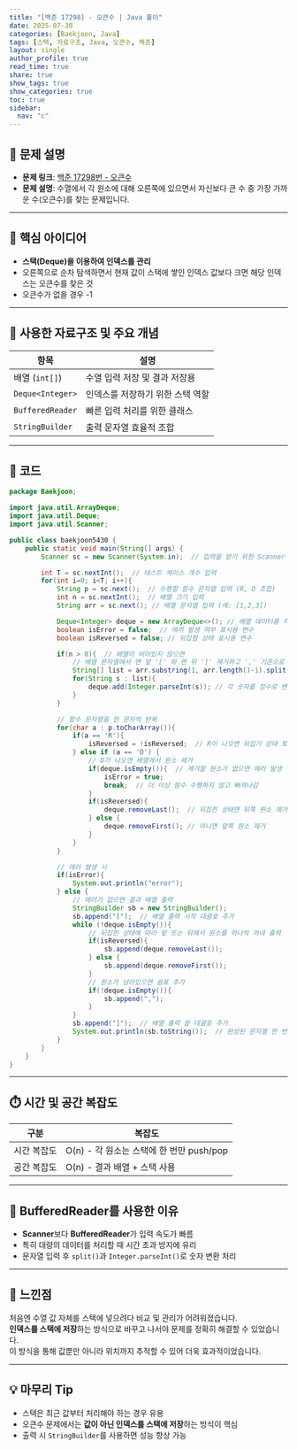 ```yaml
---
title: "[백준 17298] - 오큰수 | Java 풀이"
date: 2025-07-30
categories: [Baekjoon, Java]
tags: [스택, 자료구조, Java, 오큰수, 백준]
layout: single
author_profile: true
read_time: true
share: true
show_tags: true
show_categories: true
toc: true
sidebar:
  nav: "c"
---
```


## 📌 문제 설명

- **문제 링크**: [백준 17298번 - 오큰수](https://www.acmicpc.net/problem/17298)
- **문제 설명**: 수열에서 각 원소에 대해 오른쪽에 있으면서 자신보다 큰 수 중 가장 가까운 수(오큰수)를 찾는 문제입니다.

---

## 📌 핵심 아이디어

- **스택(Deque)을 이용하여 인덱스를 관리**
- 오른쪽으로 순차 탐색하면서 현재 값이 스택에 쌓인 인덱스 값보다 크면 해당 인덱스는 오큰수를 찾은 것
- 오큰수가 없을 경우 -1

---

## 🧠 사용한 자료구조 및 주요 개념

| 항목             | 설명                             |
| ---------------- | -------------------------------- |
| 배열 (`int[]`)   | 수열 입력 저장 및 결과 저장용    |
| `Deque<Integer>` | 인덱스를 저장하기 위한 스택 역할 |
| `BufferedReader` | 빠른 입력 처리를 위한 클래스     |
| `StringBuilder`  | 출력 문자열 효율적 조합          |

---

## 🧾 코드

```java
package Baekjoon;

import java.util.ArrayDeque;
import java.util.Deque;
import java.util.Scanner;

public class baekjoon5430 {
    public static void main(String[] args) {
        Scanner sc = new Scanner(System.in);  // 입력을 받기 위한 Scanner 생성

        int T = sc.nextInt();  // 테스트 케이스 개수 입력
        for(int i=0; i<T; i++){
            String p = sc.next();  // 수행할 함수 문자열 입력 (R, D 조합)
            int n = sc.nextInt();  // 배열 크기 입력
            String arr = sc.next(); // 배열 문자열 입력 (예: [1,2,3])

            Deque<Integer> deque = new ArrayDeque<>(); // 배열 데이터를 저장할 덱(양방향 큐) 생성
            boolean isError = false;  // 에러 발생 여부 표시용 변수
            boolean isReversed = false; // 뒤집힘 상태 표시용 변수

            if(n > 0){  // 배열이 비어있지 않으면
                // 배열 문자열에서 맨 앞 '[' 와 맨 뒤 ']' 제거하고 ',' 기준으로 분리
                String[] list = arr.substring(1, arr.length()-1).split(",");
                for(String s : list){
                    deque.add(Integer.parseInt(s)); // 각 숫자를 정수로 변환 후 덱에 추가
                }
            }

            // 함수 문자열을 한 문자씩 반복
            for(char a : p.toCharArray()){
                if(a == 'R'){
                    isReversed = !isReversed;  // R이 나오면 뒤집기 상태 토글 (true <-> false)
                } else if (a == 'D') {
                    // D가 나오면 배열에서 원소 제거
                    if(deque.isEmpty()){  // 제거할 원소가 없으면 에러 발생
                        isError = true;
                        break;  // 더 이상 함수 수행하지 않고 빠져나감
                    }
                    if(isReversed){
                        deque.removeLast();  // 뒤집힌 상태면 뒤쪽 원소 제거
                    } else {
                        deque.removeFirst(); // 아니면 앞쪽 원소 제거
                    }
                }
            }

            // 에러 발생 시
            if(isError){
                System.out.println("error");
            } else {
                // 에러가 없으면 결과 배열 출력
                StringBuilder sb = new StringBuilder();
                sb.append("[");  // 배열 출력 시작 대괄호 추가
                while (!deque.isEmpty()){
                    // 뒤집힌 상태에 따라 앞 또는 뒤에서 원소를 하나씩 꺼내 출력
                    if(isReversed){
                        sb.append(deque.removeLast());
                    } else {
                        sb.append(deque.removeFirst());
                    }
                    // 원소가 남아있으면 쉼표 추가
                    if(!deque.isEmpty()){
                        sb.append(",");
                    }
                }
                sb.append("]");  // 배열 출력 끝 대괄호 추가
                System.out.println(sb.toString());  // 완성된 문자열 한 번에 출력
            }
        }
    }
}

```

---

## ⏱️ 시간 및 공간 복잡도

| 구분        | 복잡도                                   |
| ----------- | ---------------------------------------- |
| 시간 복잡도 | O(n) - 각 원소는 스택에 한 번만 push/pop |
| 공간 복잡도 | O(n) - 결과 배열 + 스택 사용             |

---

## 🧵 BufferedReader를 사용한 이유

- **Scanner**보다 **BufferedReader**가 입력 속도가 빠름
- 특히 대량의 데이터를 처리할 때 시간 초과 방지에 유리
- 문자열 입력 후 `split()`과 `Integer.parseInt()`로 숫자 변환 처리

---

## 💬 느낀점

처음엔 수열 값 자체를 스택에 넣으려다 비교 및 관리가 어려워졌습니다.  
**인덱스를 스택에 저장**하는 방식으로 바꾸고 나서야 문제를 정확히 해결할 수 있었습니다.  
이 방식을 통해 값뿐만 아니라 위치까지 추적할 수 있어 더욱 효과적이었습니다.

---

## 💡 마무리 Tip

- 스택은 최근 값부터 처리해야 하는 경우 유용
- 오큰수 문제에서는 **값이 아닌 인덱스를 스택에 저장**하는 방식이 핵심
- 출력 시 `StringBuilder`를 사용하면 성능 향상 가능
